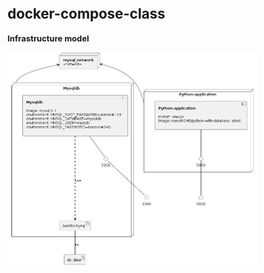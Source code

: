 # docker-compose-class

### Infrastructure model

![Infrastructure model](.infragenie/infrastructure_model.png)
